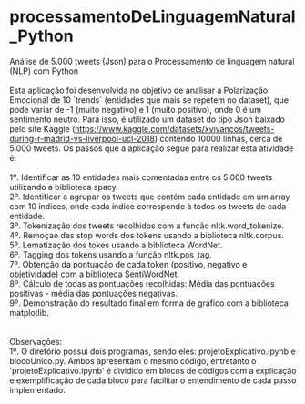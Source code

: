 # processamentoDeLinguagemNatural_Python
Análise de 5.000 tweets (Json) para o Processamento de linguagem natural (NLP) com Python
<br/><br/>
Esta aplicação foi desenvolvida no objetivo de analisar a Polarização Emocional de 10 ´trends´ (entidades que mais se repetem no dataset), que pode variar de -1 (muito negativo) e 1 (muito positivo), onde 0 é um sentimento neutro. Para isso, é utilizado um dataset do tipo Json baixado pelo site Kaggle (https://www.kaggle.com/datasets/xvivancos/tweets-during-r-madrid-vs-liverpool-ucl-2018) contendo 10000 linhas, cerca de 5.000 tweets. Os passos que a aplicação segue para realizar esta atividade é:
<br/><br/>
1º. Identificar as 10 entidades mais comentadas entre os 5.000 tweets utilizando a biblioteca spacy. <br/>
2º. Identificar e agrupar os tweets que contém cada entidade em um array com 10 índices, onde cada índice corresponde à todos os tweets de cada entidade. <br/>
3º. Tokenização dos tweets recolhidos com a função nltk.word_tokenize. <br/>
4º. Remoçao das stop words dos tokens usando a biblioteca nltk.corpus. <br/>
5º. Lematização dos tokes usando a biblioteca WordNet. <br/>
6º. Tagging dos tokens usando a função nltk.pos_tag. <br/>
7º. Obtenção da pontuação de cada token (positivo, negativo e objetividade) com a biblioteca SentiWordNet. <br/>
8º. Cálculo de todas as pontuações recolhidas: Média das pontuações positivas - média das pontuações negativas. <br/>
9º. Demonstração do resultado final em forma de gráfico com a biblioteca matplotlib. <br/>
<br/><br/>
Observações:<br/>
1º. O diretório possui dois programas, sendo eles: projetoExplicativo.ipynb e blocoUnico.py. Ambos apresentam o mesmo código, entretanto o 'projetoExplicativo.ipynb' é dividido em blocos de códigos com a explicação e exemplificação de cada bloco para facilitar o entendimento de cada passo implementado.
